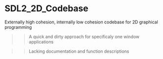 # SDL2_2D_Codebase
Externally high cohesion, internally low cohesion codebase for 2D graphical programming

>>A quick and dirty approach for specificaly one window applications


>>Lacking documentation and function descriptions
